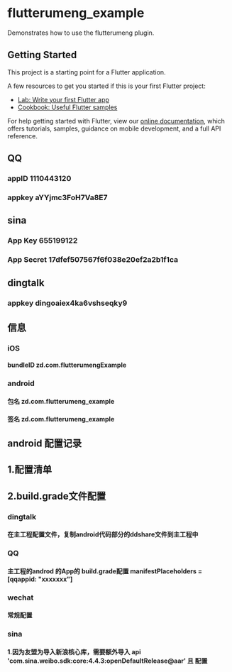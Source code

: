 # flutterumeng_example

Demonstrates how to use the flutterumeng plugin.

## Getting Started

This project is a starting point for a Flutter application.

A few resources to get you started if this is your first Flutter project:

- [Lab: Write your first Flutter app](https://flutter.dev/docs/get-started/codelab)
- [Cookbook: Useful Flutter samples](https://flutter.dev/docs/cookbook)

For help getting started with Flutter, view our
[online documentation](https://flutter.dev/docs), which offers tutorials,
samples, guidance on mobile development, and a full API reference.


## QQ
### appID 1110443120
### appkey aYYjmc3FoH7Va8E7

## sina
### App Key 655199122
### App Secret 17dfef507567f6f038e20ef2a2b1f1ca

## dingtalk
### appkey dingoaiex4ka6vshseqky9

## 信息
### iOS
#### bundleID zd.com.flutterumengExample

### android
#### 包名 zd.com.flutterumeng_example
#### 签名 zd.com.flutterumeng_example



## android 配置记录
## 1.配置清单
## 2.build.grade文件配置
### dingtalk
#### 在主工程配置文件，复制android代码部分的ddshare文件到主工程中
### QQ
#### 主工程的androd 的App的 build.grade配置          manifestPlaceholders = [qqappid: "xxxxxxx"]
### wechat
#### 常规配置
### sina
#### 1.因为友盟为导入新浪核心库，需要额外导入         api 'com.sina.weibo.sdk:core:4.4.3:openDefaultRelease@aar' 且 配置